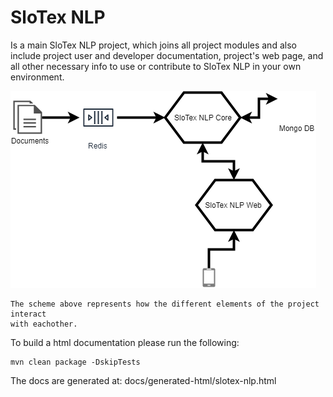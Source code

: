 # SloTex NLP

Is a main SloTex NLP project, which joins all project modules and also include
project user and developer documentation, project's web page, and all other
necessary info to use or contribute to SloTex NLP in your own environment. 

![alt text](docs/images/SloTex_NLP_Core.png)
```
The scheme above represents how the different elements of the project interact
with eachother.
```


To build a html documentation please run the following:

```
mvn clean package -DskipTests
```

The docs are generated at: docs/generated-html/slotex-nlp.html
